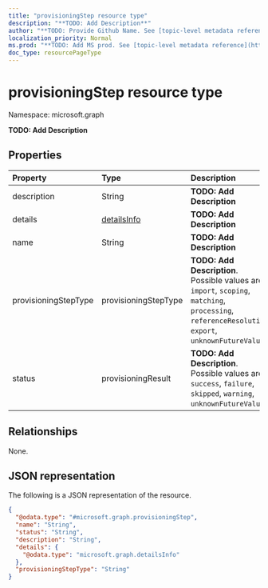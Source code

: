 ```yaml
---
title: "provisioningStep resource type"
description: "**TODO: Add Description**"
author: "**TODO: Provide Github Name. See [topic-level metadata reference](https://msgo.azurewebsites.net/add/document/guidelines/metadata.html#topic-level-metadata)**"
localization_priority: Normal
ms.prod: "**TODO: Add MS prod. See [topic-level metadata reference](https://msgo.azurewebsites.net/add/document/guidelines/metadata.html#topic-level-metadata)**"
doc_type: resourcePageType
---
```


# provisioningStep resource type

Namespace: microsoft.graph



**TODO: Add Description**

## Properties
|Property|Type|Description|
|:---|:---|:---|
|description|String|**TODO: Add Description**|
|details|[detailsInfo](../resources/detailsinfo.md)|**TODO: Add Description**|
|name|String|**TODO: Add Description**|
|provisioningStepType|provisioningStepType|**TODO: Add Description**. Possible values are: `import`, `scoping`, `matching`, `processing`, `referenceResolution`, `export`, `unknownFutureValue`.|
|status|provisioningResult|**TODO: Add Description**. Possible values are: `success`, `failure`, `skipped`, `warning`, `unknownFutureValue`.|

## Relationships
None.

## JSON representation
The following is a JSON representation of the resource.
<!-- {
  "blockType": "resource",
  "@odata.type": "microsoft.graph.provisioningStep"
}
-->
``` json
{
  "@odata.type": "#microsoft.graph.provisioningStep",
  "name": "String",
  "status": "String",
  "description": "String",
  "details": {
    "@odata.type": "microsoft.graph.detailsInfo"
  },
  "provisioningStepType": "String"
}
```

